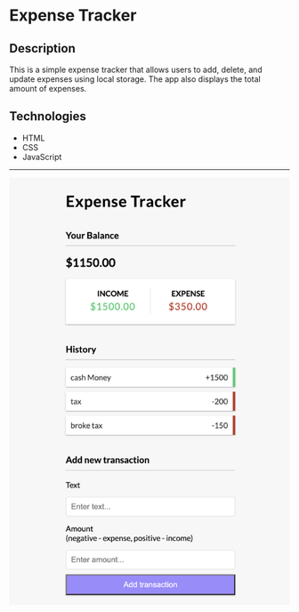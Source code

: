 # Expense Tracker

## Description

This is a simple expense tracker that allows users to add, delete, and update expenses using local storage. The app also displays the total amount of expenses.

## Technologies

- HTML
- CSS
- JavaScript

---

![Expense Tracker](assets/picture.png)
